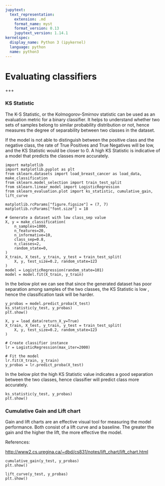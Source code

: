 ```yaml
---
jupytext:
  text_representation:
    extension: .md
    format_name: myst
    format_version: 0.13
    jupytext_version: 1.14.1
kernelspec:
  display_name: Python 3 (ipykernel)
  language: python
  name: python3
---
```


# Evaluating classifiers

+++

### KS Statistic

The K-S Statistic, or the Kolmogorov-Smirnov statistic can be used as an evaluation metric for a binary classifier. It helps to understand whether two sets of samples belong to similar probability distribution or not, hence measures the degree of separability between two classes in the dataset.

If the model is not able to distinguish between the positive class and the negative class, the rate of True Positives and True Negatives will be low, and the KS Statistic would be closer to 0. A high KS Statistic is indicative of a model that predicts the classes more accurately.

```{code-cell} ipython3
import matplotlib
import matplotlib.pyplot as plt
from sklearn.datasets import load_breast_cancer as load_data, make_classification
from sklearn.model_selection import train_test_split
from sklearn.linear_model import LogisticRegression
from sklearn_evaluation.plot import ks_statistic, cumulative_gain, lift_curve
```

```{code-cell} ipython3
matplotlib.rcParams["figure.figsize"] = (7, 7)
matplotlib.rcParams["font.size"] = 18
```

```{code-cell} ipython3
# Generate a dataset with low class_sep value
X, y = make_classification(
    n_samples=1000,
    n_features=20,
    n_informative=10,
    class_sep=0.8,
    n_classes=2,
    random_state=0,
)
X_train, X_test, y_train, y_test = train_test_split(
    X, y, test_size=0.2, random_state=123
)
model = LogisticRegression(random_state=101)
model = model.fit(X_train, y_train)
```

In the below plot we can see that since the generated dataset has poor separation among samples of the two classes, the KS Statistic is low , hence the classification task will be harder.

```{code-cell} ipython3
y_probas = model.predict_proba(X_test)
ks_statistic(y_test, y_probas)
plt.show()
```

```{code-cell} ipython3
X, y = load_data(return_X_y=True)
X_train, X_test, y_train, y_test = train_test_split(
    X, y, test_size=0.2, random_state=123
)

# Create classifier instance
lr = LogisticRegression(max_iter=2000)

# Fit the model
lr.fit(X_train, y_train)
y_probas = lr.predict_proba(X_test)
```

In the below plot the high KS Statistic value indicates a good separation between the two classes, hence classifier will predict class more accurately.

```{code-cell} ipython3
ks_statistic(y_test, y_probas)
plt.show()
```

### Cumulative Gain and Lift chart

Gain and lift charts are an effective visual tool for measuring the model performance. Both consist of a lift curve and a baseline. The greater the gain and the higher the lift, the more effective the model.

References:

http://www2.cs.uregina.ca/~dbd/cs831/notes/lift_chart/lift_chart.html

```{code-cell} ipython3
cumulative_gain(y_test, y_probas)
plt.show()
```

```{code-cell} ipython3
lift_curve(y_test, y_probas)
plt.show()
```
